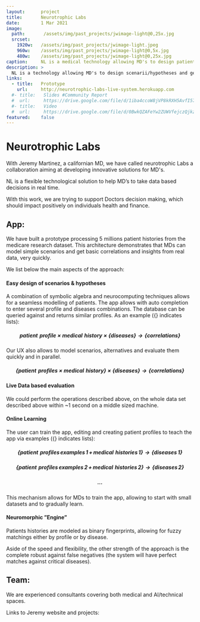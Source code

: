 ```yaml
---
layout:      project
title:       Neurotrophic Labs
date:        1 Mar 2021
image:
  path:       /assets/img/past_projects/jwimage-light@0,25x.jpg
  srcset:
    1920w:   /assets/img/past_projects/jwimage-light.jpeg
    960w:    /assets/img/past_projects/jwimage-light@0,5x.jpg
    480w:    /assets/img/past_projects/jwimage-light@0,25x.jpg
caption:     NL is a medical technology allowing MD's to design patient and disease profiles and get correlations based on real datasets in  real time. 
description: >
  NL is a technology allowing MD's to design scenarii/hypotheses and get data based evaluations in almost real time. 
links:
  - title:   Prototype
    url:     http://neurotrophic-labs-live-system.herokuapp.com
  #- title:   Slides #Community Report
  #  url:     https://drive.google.com/file/d/1iba4ccoW8jVP8kRXH5AvfI575r9ui6Vr/view?usp=sharing # https://faxi.shinyapps.io/NEXT/
  #- title:   Video
  #  url:     https://drive.google.com/file/d/0BwkQZAFeYw2ZUWVfejczQjkzTUE/view?usp=sharing
featured:    false
---
```


# Neurotrophic Labs

With Jeremy Martinez, a californian MD, 
we have called neurotrophic Labs a collaboration aiming at
developing innovative solutions for MD's.

NL is a flexible technological solution to help MD’s to take data based decisions in real time.

With this work, we are trying to support Doctors decision making, which should impact positively on individuals health and finance.

## App:
We have built a prototype processing 5 millions patient histories from the medicare research dataset. 
This architecture demonstrates that MDs can model simple scenarios and get basic correlations and insights from real data,  very quickly.

We list below the main aspects of the approach:
####  Easy design of scenarios & hypotheses
A combination of symbolic algebra and neurocomputing techniques allows for a seamless modelling of patients.
The app allows with auto completion to enter several profile and diseases combinations. The database can be queried against and returns similar profiles. As an example  ($\{\}$ indicates lists):

##### $$ patient\, \,  profile \times medical \, \, history \times \{ diseases \} \longrightarrow  \{ correlations \}$$
Our UX also allows to model scenarios, alternatives and evaluate them quickly and in parallel.
##### $$ \{patient\, \,  profiles \times medical \, \, history\} \times \{ diseases \} \longrightarrow  \{ correlations \}$$
 

#### Live Data based evaluation
We could perform the operations described above, on the whole data set described above within ~1 second on a middle sized machine. 

#### Online Learning 
The user can train the app, editing and creating patient profiles to teach the app via examples ($\{\}$ indicates lists):
##### $$ \{ patient\, \,  profiles\, examples\, 1\, +\, medical \, \, histories\, 1 \} \longrightarrow  \{diseases\, 1\}$$
##### $$ \{ patient\, \,  profiles\, examples\, 2\, +\, medical \, \, histories\, 2\} \longrightarrow  \{ diseases \, 2\}$$
##### $$\dots $$
This mechanism allows for MDs to train the app, allowing to start with small datasets and to gradually learn.

#### Neuromorphic ”Engine”
Patients histories are modeled as binary fingerprints, allowing for 
fuzzy matchings either by profile or by disease.

Aside of the speed and flexibility, the other strength of the approach is the complete robust against false negatives
(the system will have perfect matches against critical diseases).

## Team:

We are experienced consultants covering both medical and AI/technical spaces.

Links to Jeremy website and projects: 








